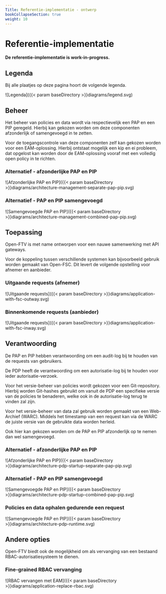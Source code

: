 ```yaml
---
Title: Referentie-implementatie - ontwerp
bookCollapseSection: true
weight: 10
---
```


# Referentie-implementatie

**De referentie-implementatie is work-in-progress.**

## Legenda

Bij alle plaatjes op deze pagina hoort de volgende legenda.

![Legenda]({{< param baseDirectory >}}diagrams/legend.svg)

## Beheer

Het beheer van policies en data wordt via respectievelijk een PAP en een PIP geregeld.
Hierbij kan gekozen worden om deze componenten afzonderlijk of samengevoegd in te zetten. 

Voor de toegangscontrole van deze componenten zelf kan gekozen worden voor een EAM-oplossing.
Hierbij ontstaat mogelijk een kip en ei probleem,
dat opgelost kan worden door de EAM-oplossing vooraf met een volledig open policy in te richten.

### Alternatief - afzonderlijke PAP en PIP

![Afzonderlijke PAP en PIP]({{< param baseDirectory >}}diagrams/architecture-management-separate-pap-pip.svg)

### Alternatief - PAP en PIP samengevoegd

![Samengevoegde PAP en PIP]({{< param baseDirectory >}}diagrams/architecture-management-combined-pap-pip.svg)

## Toepassing

Open-FTV is met name ontworpen voor een nauwe samenwerking met API gateways.

Voor de koppeling tussen verschillende systemen kan bijvoorbeeld gebruik worden gemaakt van Open-FSC.
Dit levert de volgende opstelling voor afnemer en aanbieder.

### Uitgaande requests (afnemer)

![Uitgaande requests]({{< param baseDirectory >}}diagrams/application-with-fsc-outway.svg)

### Binnenkomende requests (aanbieder)

![Uitgaande requests]({{< param baseDirectory >}}diagrams/application-with-fsc-inway.svg)

## Verantwoording

De PAP en PIP hebben verantwoording om een audit-log bij te houden van de requests van gebruikers.

De PDP heeft de verantwoording om een autorisatie-log bij te houden voor ieder autorisatie-verzoek.

Voor het versie-beheer van policies wordt gekozen voor een Git-repository.
Hierbij worden Git-hashes gebruikt om vanuit de PDP een specifieke versie van de policies te benaderen,
welke ook in de autorisatie-log terug te vinden zal zijn.

Voor het versie-beheer van data zal gebruik worden gemaakt van een Web-Archief (WARC).
Middels het timestamp van een request kan via de WARC de juiste versie van de gebruikte data worden herleid.

Ook hier kan gekozen worden om de PAP en PIP afzonderlijk op te nemen dan wel samengevoegd. 

### Alternatief - afzonderlijke PAP en PIP

![Afzonderlijke PAP en PIP]({{< param baseDirectory >}}diagrams/architecture-pdp-startup-separate-pap-pip.svg)

### Alternatief - PAP en PIP samengevoegd

![Samengevoegde PAP en PIP]({{< param baseDirectory >}}diagrams/architecture-pdp-startup-combined-pap-pip.svg)

### Policies en data ophalen gedurende een request

![Samengevoegde PAP en PIP]({{< param baseDirectory >}}diagrams/architecture-pdp-runtime.svg)

## Andere opties

Open-FTV biedt ook de mogelijkheid om als vervanging van een bestaand RBAC-autorisatiesysteem te dienen.

### Fine-grained RBAC vervanging

![RBAC vervangen met EAM]({{< param baseDirectory >}}diagrams/application-replace-rbac.svg)
